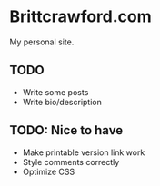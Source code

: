 # Brittcrawford.com

My personal site.

## TODO

* Write some posts
* Write bio/description

## TODO: Nice to have

* Make printable version link work
* Style comments correctly
* Optimize CSS
